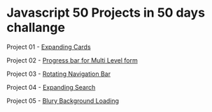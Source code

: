 # Javascript 50 Projects in 50 days challange 

Project 01 - [Expanding Cards](https://atom1k-ex.github.io/50Projects-Javascript/expanding-cards/)

Project 02 - [Progress bar for Multi Level form ](https://atom1k-ex.github.io/50Projects-Javascript/multilevel_form/)

Project 03 - [Rotating Navigation Bar ](https://atom1k-ex.github.io/50Projects-Javascript/rotatenav/)

Project 04 - [Expanding Search ](https://atom1k-ex.github.io/50Projects-Javascript/expandingsearch/)

Project 05 - [Blury Background Loading](https://atom1k-ex.github.io/50Projects-Javascript/blurryload/)
